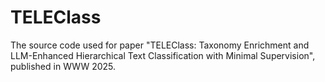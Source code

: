 # TELEClass
The source code used for paper "TELEClass: Taxonomy Enrichment and LLM-Enhanced Hierarchical Text Classification with Minimal Supervision", published in WWW 2025.
